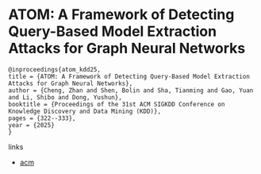 # ATOM: A Framework of Detecting Query-Based Model Extraction Attacks for Graph Neural Networks

```
@inproceedings{atom_kdd25,
title = {ATOM: A Framework of Detecting Query-Based Model Extraction Attacks for Graph Neural Networks},
author = {Cheng, Zhan and Shen, Bolin and Sha, Tianming and Gao, Yuan and Li, Shibo and Dong, Yushun},
booktitle = {Proceedings of the 31st ACM SIGKDD Conference on Knowledge Discovery and Data Mining (KDD)},
pages = {322--333},
year = {2025}
}
```

links
- [acm](https://dl.acm.org/doi/10.1145/3711896.3736848)
